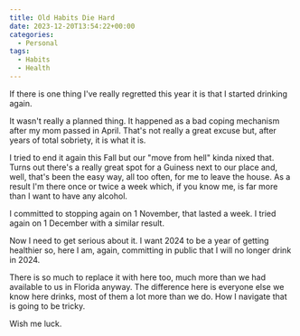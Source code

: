 ```yaml
---
title: Old Habits Die Hard
date: 2023-12-20T13:54:22+00:00
categories:
  - Personal
tags:
  - Habits
  - Health
---
```


If there is one thing I've really regretted this year it is that I started drinking again.

It wasn't really a planned thing. It happened as a bad coping mechanism after my mom passed in April. That's not really a great excuse but, after years of total sobriety, it is what it is.

I tried to end it again this Fall but our "move from hell" kinda nixed that. Turns out there's a really great spot for a Guiness next to our place and, well, that's been the easy way, all too often, for me to leave the house. As a result I'm there once or twice a week which, if you know me, is far more than I want to have any alcohol.

I committed to stopping again on 1 November, that lasted a week. I tried again on 1 December with a similar result.

Now I need to get serious about it. I want 2024 to be a year of getting healthier so, here I am, again, committing in public that I will no longer drink in 2024.

There is so much to replace it with here too, much more than we had available to us in Florida anyway. The difference here is everyone else we know here drinks, most of them a lot more than we do. How I navigate that is going to be tricky.

Wish me luck.